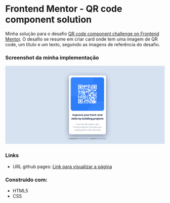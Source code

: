 # Frontend Mentor - QR code component solution

Minha solução para o desafio [QR code component challenge on Frontend Mentor](https://www.frontendmentor.io/challenges/qr-code-component-iux_sIO_H). O desafio se resume em criar card onde tem uma imagem de QR code, um titulo e um texto, seguindo as imagens de referência do desafio.

### Screenshot da minha implementação

![](./images/Screenshot.png)


### Links

- URL github pages: [Link para visualizar a página](https://ismaelsidney.github.io/QrCodeChallengeFrontEndMentor/)

### Construido com:

- HTML5
- CSS





